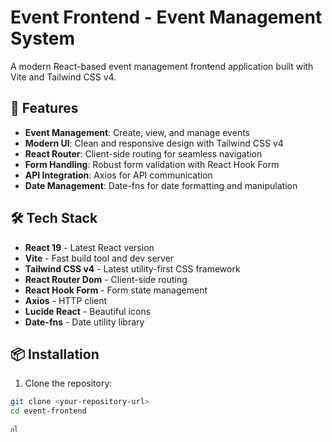 # Event Frontend - Event Management System

A modern React-based event management frontend application built with Vite and Tailwind CSS v4.

## 🚀 Features

- **Event Management**: Create, view, and manage events
- **Modern UI**: Clean and responsive design with Tailwind CSS v4
- **React Router**: Client-side routing for seamless navigation
- **Form Handling**: Robust form validation with React Hook Form
- **API Integration**: Axios for API communication
- **Date Management**: Date-fns for date formatting and manipulation

## 🛠️ Tech Stack

- **React 19** - Latest React version
- **Vite** - Fast build tool and dev server
- **Tailwind CSS v4** - Latest utility-first CSS framework
- **React Router Dom** - Client-side routing
- **React Hook Form** - Form state management
- **Axios** - HTTP client
- **Lucide React** - Beautiful icons
- **Date-fns** - Date utility library

## 📦 Installation

1. Clone the repository:
```bash
git clone <your-repository-url>
cd event-frontend

กไ